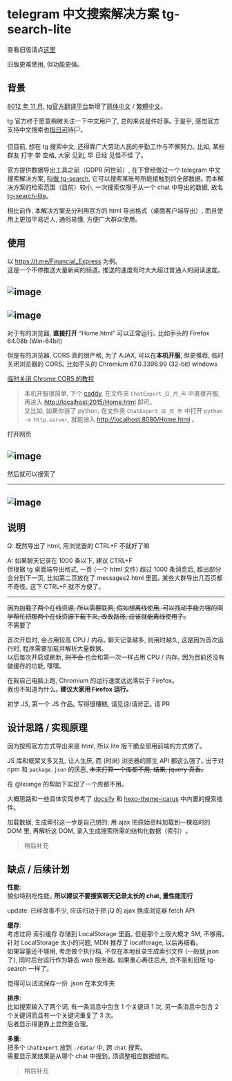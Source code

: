# telegram 中文搜索解决方案 tg-search-lite 

查看旧版请点[这里](https://github.com/cxumol/tg-search/tree/master)

旧版更难使用, 但功能更强｡ 

## 背景

[8012 年 11 月](https://t.me/zh_CN/476), [tg官方翻译平台](https://translations.telegram.org/)新增了[简体中文](https://translations.telegram.org/zh-hans/) / [繁體中文](https://translations.telegram.org/zh-hant/)｡ 

tg 官方终于愿意稍微关注一下中文用户了, 总的来说是件好事｡ 于是乎, 感觉官方支持中文搜索也[指](https://i.jpg.dog/img/9550032bc2aa530fe04bdffafd4c47eb.jpg)[日](https://a.photo/images/2018/11/12/20181013225313_60687.jpg)[可](https://i.jpg.dog/img/8a94e5be988359f6a61e357345b85ee3.jpg)待🏳️｡ 

但目前, 想在 tg 搜索中文, 还得靠广大劳动人民的辛勤工作与不懈努力｡ 比如, 某些 群友 打字 带 空格, 大家 见到, 早 已经 见怪不怪 了｡ 

官方提供数据导出工具之前（GDPR 问世前）, 在下曾经做过一个 telegram 中文搜索解决方案,  [叫做 tg-search](https://github.com/cxumol/tg-search/blob/master/README.md),  它可以搜索某账号所能接触到的全部数据｡  而本解决方案的检索范围（目前）较小, 一次搜索仅限于从一个 chat 中导出的数据, 故名 [tg-search-lite](https://github.com/cxumol/tg-search/blob/lite/README.md)｡ 

相比前作, 本解决方案充分利用官方的 html 导出格式（桌面客户端导出）, 而且使用上更加平易近人, 通俗易懂, 方便广大群众使用｡ 

## 使用

以 <https://t.me/Financial_Express> 为例｡   
这是一个不停推送大量新闻的频道｡ 推送的速度有时大大超过普通人的阅读速度｡ 

![image](https://user-images.githubusercontent.com/8279655/48327046-781f5b00-e5f1-11e8-80c0-e4c157a512f1.png)
---
![image](https://user-images.githubusercontent.com/8279655/48326474-6daf9200-e5ee-11e8-8480-56a05897c564.png)
---
对于有的浏览器,  **直接打开** “Home.html” 可以正常运行｡ 比如手头的 Firefox 64.08b (Win-64bit)

但是有的浏览器,  CORS 真的很严格,  为了 AJAX,  可以在**本机开服**, 但更推荐, 临时关闭浏览器的 CORS｡ 比如手头的 Chromium 67.0.3396.99 (32-bit) windows

[临时关闭 Chrome CORS 的教程](https://github.com/zhongxia245/blog/issues/28)

> 本机开服很简单, 下个 [caddy](https://caddyserver.com/), 在文件夹 `ChatExport_日_月_年` 中直接开服,   再进入 <http://localhost:2015/Home.html> 即可｡   
> 又比如,  如果你装了 python,  在文件夹 `ChatExport_日_月_年` 中打开 `python -m http.server`, 就能进入 <http://localhost:8080/Home.html> ｡ 



打开网页

![image](https://user-images.githubusercontent.com/8279655/48327383-3d1e2700-e5f3-11e8-81c8-da6c8cd8ac23.png)
---

然后就可以搜索了

---
![image](https://user-images.githubusercontent.com/8279655/48326965-09420200-e5f1-11e8-912d-362e1ec20872.png)
---

## 说明

Q: 既然导出了 html,  用浏览器的 CTRL+F 不就好了嘛

A: 如果聊天记录在 1000 条以下, 建议 CTRL+F    
但根据 tg 桌面端导出格式, 一页 (一个 html 文件) 超过 1000 条消息后, 超出部分会分到下一页, 比如第二页放在了 messages2.html 里面｡ 某些大群导出几百页都不奇怪｡  这下 CTRL+F 就不方便了｡

---

<del>因为加载了两个在线资源,  所以需要联网, 
假如想离线使用,  可以找动手能力强的同学帮忙把那两个在线资源下载下来, 改改路径,  应该就能离线使用了｡ </del>  
不需要了

首次开启时, 会占用较高 CPU / 内存｡ 聊天记录越多, 则用时越久, 这是因为首次运行时, 程序需要加载并解析大量数据｡  
以后每次开启或刷新, <del> 则不会 </del> 也会和第一次一样占用 CPU / 内存｡  因为目前还没有做缓存的功能, 嘿嘿｡ 


在我自己电脑上跑,  Chromium 的运行速度远远落后于 Firefox｡   
我也不知道为什么｡ **建议大家用 Firefox 运行｡** 

初学 JS, 第一个 JS 作品｡ 写得很糟糕, 请见谅/请斧正｡ 
请 PR

## 设计思路 / 实现原理

因为按照官方方式导出来是 html, 所以 lite 版干脆全部用前端的方式做了｡

JS 库和框架又多又乱, 让人生厌, 而 (时尚) 浏览器的原生 API 都这么强了｡ 出于对 npm 和 `package.json` 的厌恶, <del>本来打算一个库都不用, 结果, jquery 真香｡ </del>

在 @lxiange 的帮助下实现了一个库都不用｡ 

大概思路和一些具体实现参考了 [docsify](https://github.com/docsifyjs/docsify) 和 [hexo-theme-icarus](https://github.com/ppoffice/hexo-theme-icarus/) 中内置的搜索插件｡ 

加载数据, 生成索引这一步是自己想的: 用 ajax 把原始资料加载到一棵临时的 DOM 里, 再解析这 DOM, 录入生成搜索所需的结构化数据（索引）｡ 

> 稍后补充

## 缺点 / 后续计划

**性能**:  
貌似特别吃性能｡ **所以建议不要搜索聊天记录太长的 chat, 量性能而行** 

update:
已经改善不少, 应该归功于把 jQ 的 ajax 换成浏览器 fetch API 


**缓存**:  
考虑过将 索引缓存 存储到 LocalStorage 里面｡ 但是那个上限大概才 5M, 不够用｡  
针对 LocalStorage 太小的问题, MDN 推荐了 localforage, 以后再细看｡  
如果容量还不够用, 考虑做个执行档, 不仅在本地目录生成索引文件 (一般就 json 了), 同时后台运行作为静态 web 服务器｡ 
如果重心再往后点, 岂不是和旧版 tg-search 一样了｡ 

觉得可以试试保存一份 .json 在本文件夹

**排序**:  
比如搜索输入了两个词, 有一条消息中包含 1 个关键词 1 次, 另一条消息中包含 2 个关键词而且有一个关键词重复了 3 次｡   
后者显示得更靠上显然更合理｡ 

**多重**:   
把多个 `ChatExport` 放到 `./data/` 中, 跨 `chat` 搜索｡  
需要显示某结果是从哪个 chat 中搜到｡ 
须调整相应数据结构｡ 


> 稍后补充
